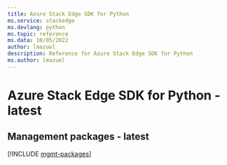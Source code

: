 ```yaml
---
title: Azure Stack Edge SDK for Python
ms.service: stackedge
ms.devlang: python
ms.topic: reference
ms.data: 10/05/2022
author: lmazuel
description: Reference for Azure Stack Edge SDK for Python
ms.author: lmazuel
---
```

# Azure Stack Edge SDK for Python - latest

## Management packages - latest
[!INCLUDE [mgmt-packages](stack-edge-mgmt-index.md)]